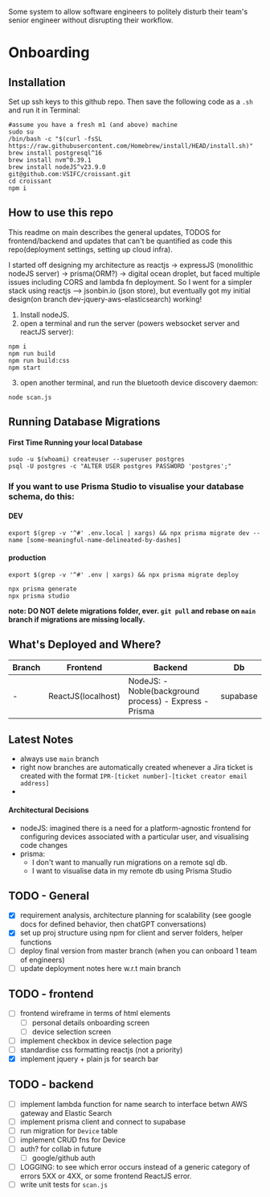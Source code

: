 Some system to allow software engineers to politely disturb their team's senior engineer without disrupting their workflow. 

# Onboarding

## Installation
Set up ssh keys to this github repo. Then save the following code as a `.sh` and run it in Terminal: 
```
#assume you have a fresh m1 (and above) machine
sudo su
/bin/bash -c "$(curl -fsSL https://raw.githubusercontent.com/Homebrew/install/HEAD/install.sh)"
brew install postgresql^16
brew install nvm^0.39.1
brew install nodeJS^v23.9.0
git@github.com:VSIFC/croissant.git
cd croissant
npm i 
```
## How to use this repo
This readme on main describes the general updates, TODOS for frontend/backend and updates that can't be quantified as code this repo(deployment settings, setting up cloud infra).

I started off designing my architecture as reactjs -> expressJS (monolithic nodeJS server) -> prisma(ORM?) -> digital ocean droplet, but faced multiple issues including CORS and lambda fn deployment. So I went for a simpler stack using reactjs --> jsonbin.io (json store), but eventually got my initial design(on branch dev-jquery-aws-elasticsearch) working! 

1. Install nodeJS.
2. open a terminal and run the server (powers websocket server and reactJS server):
```
npm i
npm run build
npm run build:css
npm start
```
3. open another terminal, and run the bluetooth device discovery daemon:
```
node scan.js
```

## Running Database Migrations
#### First Time Running your local Database
```
sudo -u $(whoami) createuser --superuser postgres
psql -U postgres -c "ALTER USER postgres PASSWORD 'postgres';"
```
### If you want to use Prisma Studio to visualise your database schema, do this:

#### DEV
```
export $(grep -v '^#' .env.local | xargs) && npx prisma migrate dev --name [some-meaningful-name-delineated-by-dashes]
```
#### production
```
export $(grep -v '^#' .env | xargs) && npx prisma migrate deploy
```
```
npx prisma generate
npx prisma studio
```
**note: DO NOT delete migrations folder, ever. `git pull` and rebase on `main` branch if migrations are missing locally.**

## What's Deployed and Where?
| Branch | Frontend  | Backend | Db |
| ------------- | ------------- | ------------- | ------------- |
| - | ReactJS(localhost)| NodeJS: - Noble(background process) - Express - Prisma | supabase |

## Latest Notes
- always use `main` branch
- right now branches are automatically created whenever a Jira ticket is created with the format `IPR-[ticket number]-[ticket creator email address]`
- 
 
#### Architectural Decisions
-  nodeJS: imagined there is a need for a platform-agnostic frontend for configuring devices associated with a particular user, and visualising code changes
-  prisma: 
   -  I don't want to manually run migrations on a remote sql db.
   -  I want to visualise data in my remote db using Prisma Studio 

## TODO - General
- [x] requirement analysis, architecture planning for scalability (see google docs for defined behavior, then chatGPT conversations)
- [x] set up proj structure using npm for client and server folders, helper functions 
- [ ] deploy final version from master branch (when you can onboard 1 team of engineers)
- [ ] update deployment notes here w.r.t main branch

## TODO - frontend 
- [ ] frontend wireframe in terms of html elements
  - [ ] personal details onboarding screen
  - [ ] device selection screen
- [ ] implement checkbox in device selection page
- [ ] standardise css formatting reactjs (not a priority)
- [x] implement jquery + plain js for search bar

## TODO - backend
- [ ] implement lambda function for name search to interface betwn AWS gateway and Elastic Search
- [ ] implement prisma client and connect to supabase
- [ ] run migration for `Device` table
- [ ] implement CRUD fns for Device
- [ ] auth? for collab in future 
  - [ ] google/github auth
- [ ] LOGGING: to see which error occurs instead of a generic category of errors 5XX or 4XX, or some frontend ReactJS error.
- [ ] write unit tests for `scan.js` 